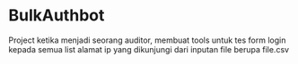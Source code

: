 # BulkAuthbot
Project ketika menjadi seorang auditor, membuat tools untuk tes form login kepada semua list alamat ip yang dikunjungi dari inputan file berupa file.csv
